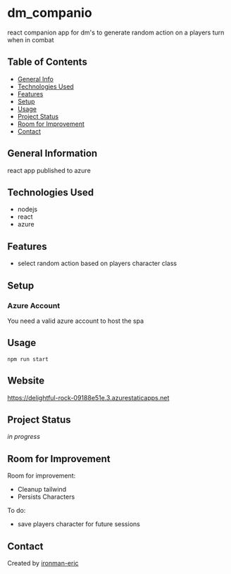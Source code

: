 # dm_companio

react companion app for dm's to generate random action on a players turn when in combat

## Table of Contents

- [General Info](#general-information)
- [Technologies Used](#technologies-used)
- [Features](#features)
- [Setup](#setup)
- [Usage](#usage)
- [Project Status](#project-status)
- [Room for Improvement](#room-for-improvement)
- [Contact](#contact)

## General Information

react app published to azure

## Technologies Used

- nodejs
- react
- azure

## Features

- select random action based on players character class

## Setup

### Azure Account

You need a valid azure account to host the spa

## Usage

```
npm run start
```

## Website

https://delightful-rock-09188e51e.3.azurestaticapps.net

## Project Status

_in progress_

## Room for Improvement

Room for improvement:

- Cleanup tailwind
- Persists Characters

To do:

- save players character for future sessions

## Contact

Created by [ironman-eric](https://github.com/ironman-eric)